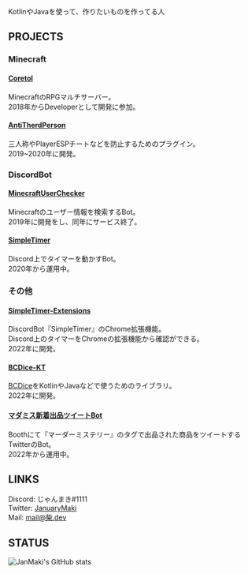 KotlinやJavaを使って、作りたいものを作ってる人

## PROJECTS
### Minecraft
#### [Coretol](https://matchatb.wixsite.com/coretol)
MinecraftのRPGマルチサーバー。  
2018年からDeveloperとして開発に参加。
#### [AntiTherdPerson](https://www.spigotmc.org/resources/1-8-x%EF%BD%9E1-16-1-antithirdperson.70418/)
三人称やPlayerESPチートなどを防止するためのプラグイン。  
2019~2020年に開発。
### DiscordBot
#### [MinecraftUserChecker](https://forum.civa.jp/viewtopic.php?f=39&t=456)
Minecraftのユーザー情報を検索するBot。  
2019年に開発をし、同年にサービス終了。　　
#### [SimpleTimer](https://simpletimer.fanbox.cc/posts/3088356)
Discord上でタイマーを動かすBot。  
2020年から運用中。
### その他
#### [SimpleTimer-Extensions](https://chromestore.ext.simpletimer.dev)
DiscordBot『SimpleTimer』のChrome拡張機能。  
Discord上のタイマーをChromeの拡張機能から確認ができる。  
2022年に開発。
#### [BCDice-KT](https://bcdice-kt.simpletimer.dev/)
[BCDice]( https://github.com/bcdice/BCDice )をKotlinやJavaなどで使うためのライブラリ。  
2022年に開発。  
#### [マダミス新着出品ツイートBot](https://twitter.com/MMNoticeBot)  
Boothにて『マーダーミステリー』のタグで出品された商品をツイートするTwitterのBot。  
2022年から運用中。  

## LINKS
Discord: じゃんまき#1111  
Twitter: [JanuaryMaki](https://twitter.com/JanuaryMaki)  
Mail: [mail@柴.dev](mailto:mail@柴.dev)

## STATUS
![JanMaki's GitHub stats](https://github-readme-stats.vercel.app/api?username=JanMaki&show_icons=true&theme=radical)
